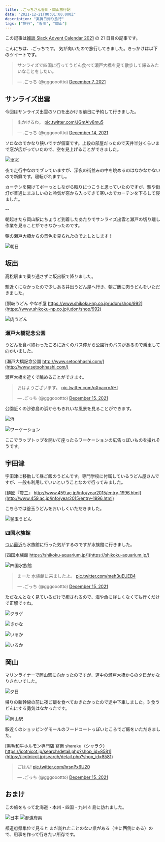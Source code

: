 ```yaml
---
title: .ごっちさん香川・岡山旅行記
date: "2021-12-21T00:01:00.000Z"
description: "実質日帰り旅行"
tags: ["旅行", "香川", "岡山"]
---
```


この記事は[雑談 Slack Advent Calendar 2021](https://adventar.org/calendars/6233) の 21 日目の記事です。

こんにちは、.ごっちです。
気が向いたので旅行してきました。きっかけは以下のツイートです。

<blockquote class="twitter-tweet"><p lang="ja" dir="ltr">サンライズで四国に行ってうどん食べて瀬戸大橋を見て散歩して帰るみたいなことをしたい。</p>&mdash; .ごっち (@gggooottto) <a href="https://twitter.com/gggooottto/status/1468135319694606341?ref_src=twsrc%5Etfw">December 7, 2021</a></blockquote>

## サンライズ出雲

今回はサンライズ出雲のソロを出かける前日に予約して行きました。

<blockquote class="twitter-tweet"><p lang="ja" dir="ltr">出かけるわ。 <a href="https://t.co/JGmAlv8mu5">pic.twitter.com/JGmAlv8mu5</a></p>&mdash; .ごっち (@gggooottto) <a href="https://twitter.com/gggooottto/status/1470736509871730689?ref_src=twsrc%5Etfw">December 14, 2021</a></blockquote>

ソロなのでかなり狭いですが個室です。上段の部屋だったので天井半分くらいまで窓が広がっていたので、空を見上げることができました。

![車窓](./sunrise.jpg)

夜で走行中なのでブレていますが、深夜の街並みの中を眺めるのはなかなかないので新鮮です。寝転がれますし。

カーテンを開けてボーっとしながら眠りにつこうと思っていたのですが、駅や街灯が普通にまぶしいのと冷気が窓から入ってきて寒いのでカーテンを下ろして寝ました。

--

朝起きたら岡山駅にちょうど到着したあたりでサンライズ出雲と瀬戸の切り離し作業を見ることができなかったのです。

朝の瀬戸大橋からの景色を見られたのでよしとします！

![朝日](./morning.jpg)

## 坂出

高松駅まで乗り通さずに坂出駅で降りました。

駅近くになかったので少しある井出うどん屋へ行き、朝ご飯に肉うどんをいただきました。

[讃岐うどん やなぎ屋 https://www.shikoku-np.co.jp/udon/shop/992](https://www.shikoku-np.co.jp/udon/shop/992)

![肉うどん](./nikuudon.jpg)

### 瀬戸大橋記念公園

うどんを食べ終わったころに近くのバス停から公園行のバスがあるので乗車して向かいました。

[瀬戸大橋記念公園 http://www.setoohhashi.com/](http://www.setoohhashi.com/)

瀬戸大橋を近くで眺めることができます。

<blockquote class="twitter-tweet"><p lang="ja" dir="ltr">おはようございます。 <a href="https://t.co/qXpacrnAHI">pic.twitter.com/qXpacrnAHI</a></p>&mdash; .ごっち (@gggooottto) <a href="https://twitter.com/gggooottto/status/1470908073741266944?ref_src=twsrc%5Etfw">December 15, 2021</a></blockquote>

公園近くの沙弥島の浜からもきれいな風景を見ることができます。

![浜](./beach.jpg)

![ワーケーション](./workation.jpg)

ここでラップトップを開いて座ったらワーケーションの広告っぽいものを撮れそうです。

## 宇田津

宇田津に移動して昼ご飯のうどんです。専門学校に付属しているうどん屋さんですが、一般も利用していいということなので行ってみました。

[麺匠『豊三』 http://www.459.ac.jp/info/year2015/entry-1996.html](http://www.459.ac.jp/info/year2015/entry-1996.html)

こちらでは釜玉うどんをおいしくいただきました。

![釜玉うどん](./kamatamaudon.jpg)

### 四国水族館

[つい最近](https://twitter.com/gggooottto/status/1461927065205329923?s=20)も水族館に行った気がするのですが水族館に行きました。

[四国水族館 https://shikoku-aquarium.jp/](https://shikoku-aquarium.jp/)

![四国水族館](./shikokusuizokukan.jpg)

<blockquote class="twitter-tweet"><p lang="ja" dir="ltr">まーた 水族館に来ましたよ。 <a href="https://t.co/meh3uEUEB4">pic.twitter.com/meh3uEUEB4</a></p>&mdash; .ごっち (@gggooottto) <a href="https://twitter.com/gggooottto/status/1471001782516338693?ref_src=twsrc%5Etfw">December 15, 2021</a></blockquote>

ただなんとなく見ているだけで癒されるので、海や魚に詳しくなくても行くだけで正解ですね。

![クラゲ](./jelly.jpg)

![さかな](./fish.jpg)

![いるか](./iruka.jpg)

![いるか](./iruka-show.gif)

## 岡山

マリンライナーで岡山駅に向かったのですが、道中の瀬戸大橋からの夕日がかなりきれいでした。

![夕日](./evening.jpg)

帰りの新幹線の前に夜ご飯を食べておきたかったので途中下車しました。3 食うどんにする勇気はなかったです。

![岡山駅](./momotarou.jpg)

駅近くのショッピングモールのフードコートっぽいところでご飯をいただきました。

[黒毛和牛ホルモン専門店 冩楽 sharaku（シャラク）https://icotnicot.jp/search/detail.php?shop_id=8581](https://icotnicot.jp/search/detail.php?shop_id=8581)

<blockquote class="twitter-tweet"><p lang="ja" dir="ltr">ごはん! <a href="https://t.co/hrsnPx6U20">pic.twitter.com/hrsnPx6U20</a></p>&mdash; .ごっち (@gggooottto) <a href="https://twitter.com/gggooottto/status/1471053936388079619?ref_src=twsrc%5Etfw">December 15, 2021</a></blockquote>

## おまけ

この旅をもって北海道・本州・四国・九州 4 島に訪れました。

![日本](./japan.png)
![都道府県](./japan2.png)

都道府県単位で見ると まだ訪れたことのない県がある（主に西側にある）ので、用事を作って行きたい所存です。
